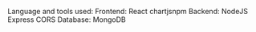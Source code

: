 

Language and tools used:
Frontend: React chartjsnpm
Backend: NodeJS Express CORS
Database: MongoDB 
